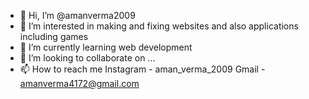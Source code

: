 - 👋 Hi, I’m @amanverma2009
- 👀 I’m interested in making and fixing websites and also applications including games
- 🌱 I’m currently learning web development 
- 💞️ I’m looking to collaborate on ...
- 📫 How to reach me Instagram - aman_verma_2009
Gmail - amanverma4172@gmail.com

<!---
amanverma2009/amanverma2009 is a ✨ special ✨ repository because its `README.md` (this file) appears on your GitHub profile.
You can click the Preview link to take a look at your changes.
--->

